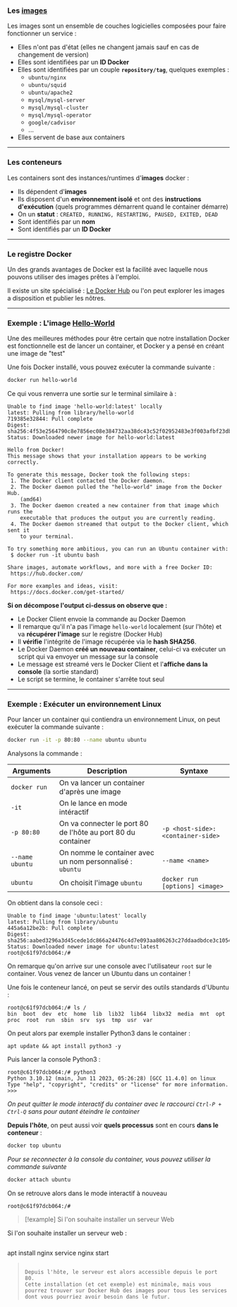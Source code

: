 ### Les [images](https://hub.docker.com/search?q=&type=image) 

Les images sont un ensemble de couches logicielles composées pour faire fonctionner un service :
- Elles n'ont pas d'état (elles ne changent jamais sauf en cas de changement de version)
- Elles sont identifiées par un **ID Docker**
- Elles sont identifiées par un couple **`repository/tag`**, quelques exemples :
	- `ubuntu/nginx`
	- `ubuntu/squid`
	- `ubuntu/apache2`
	- `mysql/mysql-server`
	- `mysql/mysql-cluster`
	- `mysql/mysql-operator`
	- `google/cadvisor`
	- ...
- Elles servent de base aux containers

---

### Les conteneurs

Les containers sont des instances/runtimes d'**images** docker : 
- Ils dépendent d'**images**
- Ils disposent d'un **environnement isolé** et ont des **instructions d'exécution** (quels programmes démarrent quand le container démarre)
- On un **statut** : `CREATED, RUNNING, RESTARTING, PAUSED, EXITED, DEAD`
- Sont identifiés par un **nom**
- Sont identifiés par un **ID Docker**

---

### Le registre Docker

Un des grands avantages de Docker est la facilité avec laquelle nous pouvons utiliser des images prêtes à l'emploi. 

Il existe un site spécialisé : [Le Docker Hub](https://hub.docker.com) ou l'on peut explorer les images a disposition et publier les nôtres.

---

### Exemple : L'image [Hello-World](https://hub.docker.com/_/hello-world)

Une des meilleures méthodes pour être certain que notre installation Docker est fonctionnelle est de lancer un container, et Docker y a pensé en créant une image de "test"

Une fois Docker installé, vous pouvez exécuter la commande suivante : 

```bash
docker run hello-world
```

Ce qui vous renverra une sortie sur le terminal similaire à : 

```
Unable to find image 'hello-world:latest' locally
latest: Pulling from library/hello-world
719385e32844: Pull complete 
Digest: sha256:4f53e2564790c8e7856ec08e384732aa38dc43c52f02952483e3f003afbf23db
Status: Downloaded newer image for hello-world:latest

Hello from Docker!
This message shows that your installation appears to be working correctly.

To generate this message, Docker took the following steps:
 1. The Docker client contacted the Docker daemon.
 2. The Docker daemon pulled the "hello-world" image from the Docker Hub.
    (amd64)
 3. The Docker daemon created a new container from that image which runs the
    executable that produces the output you are currently reading.
 4. The Docker daemon streamed that output to the Docker client, which sent it
    to your terminal.

To try something more ambitious, you can run an Ubuntu container with:
 $ docker run -it ubuntu bash

Share images, automate workflows, and more with a free Docker ID:
 https://hub.docker.com/

For more examples and ideas, visit:
 https://docs.docker.com/get-started/
```

**Si on décompose l'output ci-dessus on observe que :**

- Le Docker Client envoie la commande au Docker Daemon
- Il remarque qu'il n'a pas l'image `hello-world` localement (sur l'hôte) et va **récupérer l'image** sur le registre (Docker Hub)
- Il **vérifie** l'intégrité de l'image récupérée via le **hash SHA256**.
- Le Docker Daemon **créé un nouveau container**, celui-ci va exécuter un script qui va envoyer un message sur la console
- Le message est streamé vers le Docker Client et l'**affiche dans la console** (la sortie standard)
- Le script se termine, le container s'arrête tout seul

---

### Exemple : Exécuter un environnement Linux

Pour lancer un container qui contiendra un environnement Linux, on peut exécuter la commande suivante : 

```bash
docker run -it -p 80:80 --name ubuntu ubuntu
```

Analysons la commande :

| Arguments       | Description                                                  | Syntaxe              |
| --------------- | ------------------------------------------------------------ | --------------------------------- |
| `docker run`    | On va lancer un container d'après une image                  |                                   |
| `-it`           | On le lance en mode intéractif                               |                                   |
| `-p 80:80`      | On va connecter le port 80 de l'hôte au port 80 du container | `-p <host-side>:<container-side>` |
| `--name ubuntu` | On nomme le container avec un nom personnalisé : `ubuntu`    | `--name <name>`                   |
| `ubuntu`        | On choisit l'image `ubuntu`                                  | `docker run [options] <image>`    |

On obtient dans la console ceci : 

```
Unable to find image 'ubuntu:latest' locally
latest: Pulling from library/ubuntu
445a6a12be2b: Pull complete 
Digest: sha256:aabed3296a3d45cede1dc866a24476c4d7e093aa806263c27ddaadbdce3c1054
Status: Downloaded newer image for ubuntu:latest
root@c61f97dcb064:/# 
```

On remarque qu'on arrive sur une console avec l'utilisateur `root` sur le container. Vous venez de lancer un Ubuntu dans un container !

Une fois le conteneur lancé, on peut se servir des outils standards d'Ubuntu : 

```
root@c61f97dcb064:/# ls /
bin  boot  dev  etc  home  lib  lib32  lib64  libx32  media  mnt  opt  proc  root  run  sbin  srv  sys  tmp  usr  var
```

On peut alors par exemple installer Python3 dans le container : 

```
apt update && apt install python3 -y
```

Puis lancer la console Python3 : 

```
root@c61f97dcb064:/# python3
Python 3.10.12 (main, Jun 11 2023, 05:26:28) [GCC 11.4.0] on linux
Type "help", "copyright", "credits" or "license" for more information.
>>> 
```

*On peut quitter le mode interactif du container avec le raccourci `Ctrl-P + Ctrl-Q` sans pour autant éteindre le container*

**Depuis l'hôte**, on peut aussi voir **quels processus** sont en cours **dans le conteneur** : 

```bash
docker top ubuntu
```

*Pour se reconnecter à la console du container, vous pouvez utiliser la commande suivante*

```bash
docker attach ubuntu
```

On se retrouve alors dans le mode interactif à nouveau

```
root@c61f97dcb064:/# 
```

>[!example] Si l'on souhaite installer un serveur Web
>
Si l'on souhaite installer un serveur web : 
> 
> ```bash
apt install nginx
service nginx start
> ```
> 
> Depuis l'hôte, le serveur est alors accessible depuis le port 80.
> Cette installation (et cet exemple) est minimale, mais vous pourrez trouver sur Docker Hub des images pour tous les services dont vous pourriez avoir besoin dans le futur.

